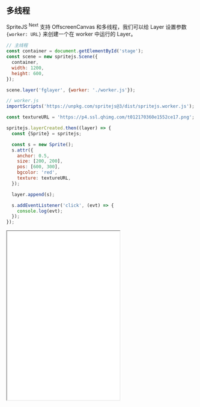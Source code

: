 ## 多线程

SpriteJS <sup>Next</sup> 支持 OffscreenCanvas 和多线程，我们可以给 Layer 设置参数 `{worker: URL}` 来创建一个在 worker 中运行的 Layer。

```js
// 主线程
const container = document.getElementById('stage');
const scene = new spritejs.Scene({
  container,
  width: 1200,
  height: 600,
});

scene.layer('fglayer', {worker: './worker.js'});
```

```js
// worker.js
importScripts('https://unpkg.com/spritejs@3/dist/spritejs.worker.js');

const textureURL = 'https://p4.ssl.qhimg.com/t012170360e1552ce17.png';

spritejs.layerCreated.then((layer) => {
  const {Sprite} = spritejs;

  const s = new Sprite();
  s.attr({
    anchor: 0.5,
    size: [200, 200],
    pos: [600, 300],
    bgcolor: 'red',
    texture: textureURL,
  });

  layer.append(s);

  s.addEventListener('click', (evt) => {
    console.log(evt);
  });
});
```

<iframe src="/demo/#/doc/worker" height="450"></iframe>